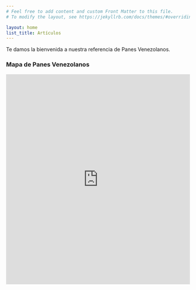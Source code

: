 ```yaml
---
# Feel free to add content and custom Front Matter to this file.
# To modify the layout, see https://jekyllrb.com/docs/themes/#overriding-theme-defaults

layout: home
list_title: Artículos
---
```


Te damos la bienvenida a nuestra referencia de Panes Venezolanos.

### Mapa de Panes Venezolanos

<iframe src="https://www.google.com/maps/d/embed?mid=1qOaS1BcKBUh0MZZDijv_U_v7lsqZK5Fk&ehbc=2E312F" width="100%" height="576" frameborder="0"></iframe>
